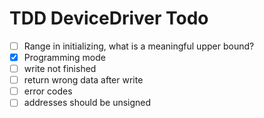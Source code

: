 # TDD DeviceDriver Todo

- [ ] Range in initializing, what is a meaningful upper bound?
- [x] Programming mode
- [ ] write not finished
- [ ] return wrong data after write
- [ ] error codes
- [ ] addresses should be unsigned
